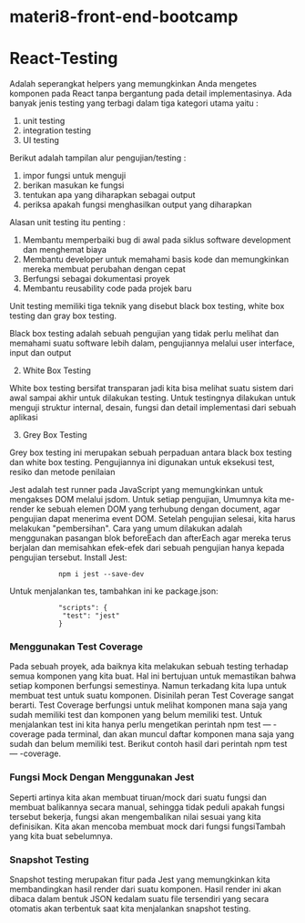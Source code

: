 # materi8-front-end-bootcamp

# React-Testing

Adalah seperangkat helpers yang memungkinkan Anda mengetes komponen pada React tanpa bergantung pada detail implementasinya. Ada banyak jenis testing yang terbagi dalam tiga kategori utama yaitu :

1. unit testing
2. integration testing
3. UI testing

Berikut adalah tampilan alur pengujian/testing :

1. impor fungsi untuk menguji
2. berikan masukan ke fungsi
3. tentukan apa yang diharapkan sebagai output
4. periksa apakah fungsi menghasilkan output yang diharapkan

 Alasan unit testing itu penting :
 
1. Membantu memperbaiki bug di awal pada siklus software development dan menghemat biaya
2. Membantu developer untuk memahami basis kode dan memungkinkan mereka membuat perubahan dengan cepat
3. Berfungsi sebagai dokumentasi proyek
4. Membantu reusability code pada projek baru

Unit testing memiliki tiga teknik yang disebut black box testing, white box testing dan gray box testing.

Black box testing adalah sebuah pengujian yang tidak perlu melihat dan memahami suatu software lebih dalam, pengujiannya melalui user interface, input dan output

2. White Box Testing

White box testing bersifat transparan jadi kita bisa melihat suatu sistem dari awal sampai akhir untuk dilakukan testing. Untuk testingnya dilakukan untuk menguji struktur internal, desain, fungsi dan detail implementasi dari sebuah aplikasi

3. Grey Box Testing

Grey box testing ini merupakan sebuah perpaduan antara black box testing dan white box testing. Pengujiannya ini digunakan untuk eksekusi test, resiko dan metode penilaian

Jest adalah test runner pada JavaScript yang memungkinkan untuk mengakses DOM melalui jsdom. Untuk setiap pengujian, Umumnya kita me-render ke sebuah elemen DOM yang terhubung dengan document, agar pengujian dapat menerima event DOM. Setelah pengujian selesai, kita harus melakukan "pembersihan". Cara yang umum dilakukan adalah menggunakan pasangan blok beforeEach dan afterEach agar mereka terus berjalan dan memisahkan efek-efek dari sebuah pengujian hanya kepada pengujian tersebut. Install Jest:


                npm i jest --save-dev

Untuk menjalankan tes, tambahkan ini ke package.json:


                "scripts": {
                 "test": "jest"
                }                
                
 ### Menggunakan Test Coverage
 
Pada sebuah proyek, ada baiknya kita melakukan sebuah testing terhadap semua komponen yang kita buat. Hal ini bertujuan untuk memastikan bahwa setiap komponen berfungsi semestinya. Namun terkadang kita lupa untuk membuat test untuk suatu komponen. Disinilah peran Test Coverage sangat berarti. Test Coverage berfungsi untuk melihat komponen mana saja yang sudah memiliki test dan komponen yang belum memiliki test. Untuk menjalankan test ini kita hanya perlu mengetikan perintah npm test — -coverage pada terminal, dan akan muncul daftar komponen mana saja yang sudah dan belum memiliki test. Berikut contoh hasil dari perintah npm test — -coverage.

### Fungsi Mock Dengan Menggunakan Jest

Seperti artinya kita akan membuat tiruan/mock dari suatu fungsi dan membuat balikannya secara manual, sehingga tidak peduli apakah fungsi tersebut bekerja, fungsi akan mengembalikan nilai sesuai yang kita definisikan. Kita akan mencoba membuat mock dari fungsi fungsiTambah yang kita buat sebelumnya. 

### Snapshot Testing

Snapshot testing merupakan fitur pada Jest yang memungkinkan kita membandingkan hasil render dari suatu komponen. Hasil render ini akan dibaca dalam bentuk JSON kedalam suatu file tersendiri yang secara otomatis akan terbentuk saat kita menjalankan snapshot testing. 
